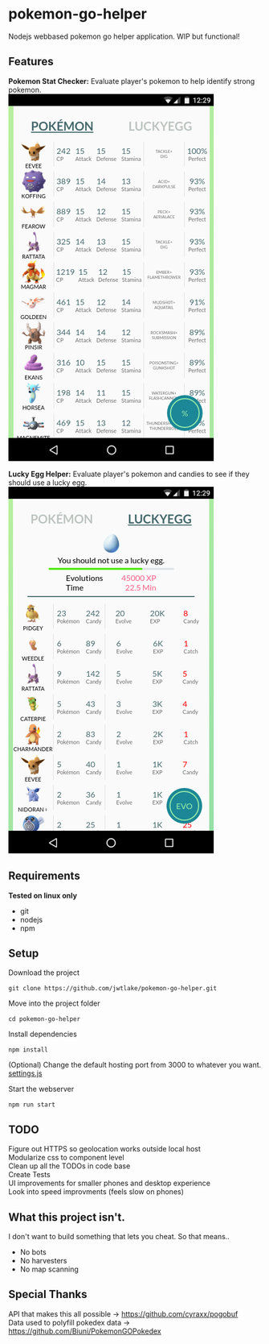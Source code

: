 # pokemon-go-helper
Nodejs webbased pokemon go helper application. WIP but functional!

## Features
**Pokemon Stat Checker:** Evaluate player's pokemon to help identify strong pokemon.  
![alt tag](etc/pokemon.png)  

**Lucky Egg Helper:** Evaluate player's pokemon and candies to see if they should use a lucky egg.  
![alt tag](etc/luckyegg.png)  

## Requirements  
**Tested on linux only**
- git
- nodejs
- npm  

## Setup
Download the project
```
git clone https://github.com/jwtlake/pokemon-go-helper.git
```

Move into the project folder
```
cd pokemon-go-helper
```

Install dependencies
```
npm install
```

(Optional) Change the default hosting port from 3000 to whatever you want.
[settings.js](/src/server/settings.js)

Start the webserver
```
npm run start
```

## TODO
Figure out HTTPS so geolocation works outside local host  
Modularize css to component level  
Clean up all the TODOs in code base  
Create Tests  
UI improvements for smaller phones and desktop experience  
Look into speed improvments (feels slow on phones)

## What this project isn't. 
I don't want to build something that lets you cheat. So that means.. 
* No bots
* No harvesters
* No map scanning

## Special Thanks
API that makes this all possible -> https://github.com/cyraxx/pogobuf  
Data used to polyfill pokedex data  -> https://github.com/Biuni/PokemonGOPokedex
